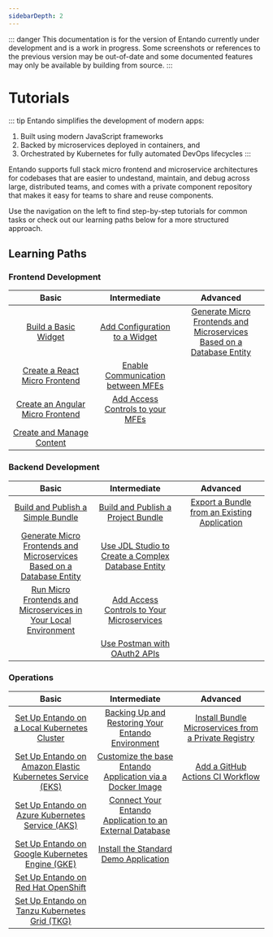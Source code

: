 ```yaml
---
sidebarDepth: 2
---
```

::: danger
This documentation is for the version of Entando currently under development and is a work in progress.
Some screenshots or references to the previous version may be out-of-date and some documented features may
only be available by building from source.
:::

# Tutorials

::: tip Entando simplifies the development of modern apps:

1. Built using modern JavaScript frameworks
2. Backed by microservices deployed in containers, and
3. Orchestrated by Kubernetes for fully automated DevOps lifecycles
:::

Entando supports full stack micro frontend and microservice architectures for codebases that are easier to undestand, maintain, and debug across large, distributed teams, and comes with a private component repository that makes it easy for teams to share and reuse components.

Use the navigation on the left to find step-by-step tutorials for common tasks or check out our learning paths below for a more structured approach.

## Learning Paths
### Frontend Development

<style>
table th:first-of-type {
    width: 33%;
}
table th:nth-of-type(2) {
    width: 33%;
}
table th:nth-of-type(3) {
    width: 34%;
}
</style>

| Basic | Intermediate | Advanced
| :-: | :-: | :-:
| [Build a Basic Widget](./cms/app-builder/hello-world.md)| [Add Configuration to a Widget](./micro-frontends/widget-configuration.md)| [Generate Micro Frontends and Microservices Based on a Database Entity](./backend-developers/generate-microservices-and-micro-frontends.md) |
| [Create a React Micro Frontend](./micro-frontends/react.md) | [Enable Communication between MFEs](./micro-frontends/communication.md) |
| [Create an Angular Micro Frontend](./micro-frontends/angular.md) | [Add Access Controls to your MFEs](./backend-developers/add-access-controls.md) |
| [Create and Manage Content](./cms/content-tutorial.md)| |


### Backend Development

| Basic | Intermediate | Advanced
| :-: | :-: | :-:
| [Build and Publish a Simple Bundle](./ecr/publish-simple-bundle.md)| [Build and Publish a Project Bundle](./ecr/publish-project-bundle.md) | [Export a Bundle from an Existing Application](./ecr/export-bundle-from-application.md) |
| [Generate Micro Frontends and Microservices Based on a Database Entity](./backend-developers/generate-microservices-and-micro-frontends.md) |[Use JDL Studio to Create a Complex Database Entity](./backend-developers/update-data-model.md) |
| [Run Micro Frontends and Microservices in Your Local Environment](./backend-developers/run-local.md) | [Add Access Controls to Your Microservices](./backend-developers/add-access-controls.md) |
||[Use Postman with OAuth2 APIs](./backend-developers/use-postman-with-oauth2.md)
### Operations

| Basic | Intermediate | Advanced
| :-: | :-: | :-:
| [Set Up Entando on a Local Kubernetes Cluster](../docs/getting-started/) | [Backing Up and Restoring Your Entando Environment](./devops/backing-up-and-restoring-your-environment.md) | [Install Bundle Microservices from a Private Registry](./ecr/ecr-private-images.md) |
| [Set Up Entando on Amazon Elastic Kubernetes Service (EKS)](./devops/installation/elastic-kubernetes-service/eks-install.md) | [Customize the base Entando Application via a Docker Image](./devops/build-core-image.md) |[Add a GitHub Actions CI Workflow](./ecr/github-actions-workflow.md)|
| [Set Up Entando on Azure Kubernetes Service (AKS)](./devops/installation/azure-kubernetes-service/azure-install.md) |[Connect Your Entando Application to an External Database](./devops/external-database/) |
| [Set Up Entando on Google Kubernetes Engine (GKE)](./devops/installation/google-cloud-platform/gke-install.md) | [Install the Standard Demo Application](./samples/install-standard-demo.md)| 
| [Set Up Entando on Red Hat OpenShift](./devops/installation/open-shift/openshift-install.md) | |
| [Set Up Entando on Tanzu Kubernetes Grid (TKG)](./devops/installation/tanzu/tanzu-install.md) | |

